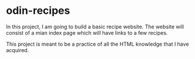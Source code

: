 # odin-recipes
In this project, I am going to build a basic recipe website. The website will consist of a mian index page which will have links to a few recipes.

This project is meant to be a practice of all the HTML knowledge that I have acquired.